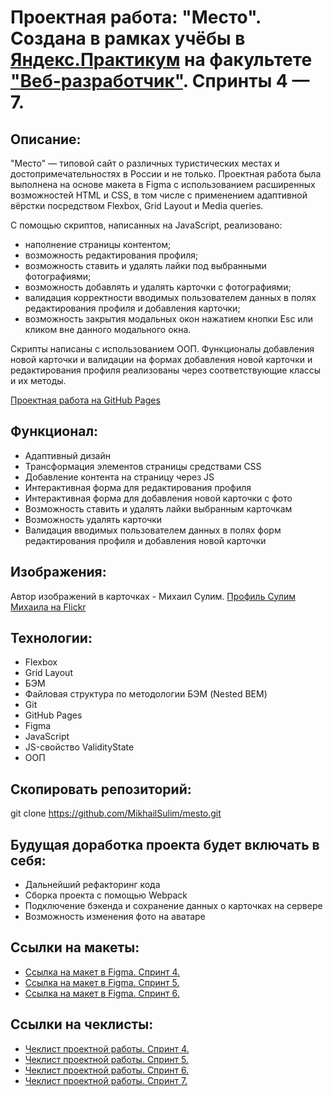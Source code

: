 # Проектная работа: "Место". Создана в рамках учёбы в [Яндекс.Практикум](https://practicum.yandex.ru) на факультете ["Веб-разработчик"](https://practicum.yandex.ru/web/). Спринты 4 — 7.

## Описание:

"Место" — типовой сайт о различных туристических местах и достопримечательностях в России и не только. Проектная работа была выполнена на основе макета в Figma с использованием расширенных возможностей HTML и CSS, в том числе с применением адаптивной вёрстки посредством Flexbox, Grid Layout и Media queries.

С помощью скриптов, написанных на JavaScript, реализовано:
- наполнение страницы контентом;
- возможность редактирования профиля;
- возможность ставить и удалять лайки под выбранными фотографиями;
- возможность добавлять и удалять карточки с фотографиями;
- валидация корректности вводимых пользователем данных в полях редактирования профиля и добавления карточки;
- возможность закрытия модальных окон нажатием кнопки Esc или кликом вне данного модального окна.

Скрипты написаны с использованием ООП. Функционалы добавления новой карточки и валидации на формах добавления новой карточки и редактирования профиля реализованы через соответствующие классы и их методы.

[Проектная работа на GitHub Pages](https://mikhailsulim.github.io/mesto/index.html)

## Функционал:

- Адаптивный дизайн
- Трансформация элементов страницы средствами CSS
- Добавление контента на страницу через JS
- Интерактивная форма для редактирования профиля
- Интерактивная форма для добавления новой карточки с фото
- Возможность ставить и удалять лайки выбранным карточкам
- Возможность удалять карточки
- Валидация вводимых пользователем данных в полях форм редактирования профиля и добавления новой карточки

## Изображения:

Автор изображений в карточках - Михаил Сулим.
[Профиль Сулим Михаила на Flickr](https://flickr.com/photos/mikhailsoulim/albums)

## Технологии:

- Flexbox
- Grid Layout
- БЭМ
- Файловая структура по методологии БЭМ (Nested BEM)
- Git
- GitHub Pages
- Figma
- JavaScript
- JS-свойство ValidityState
- ООП

## Скопировать репозиторий:

git clone https://github.com/MikhailSulim/mesto.git

## Будущая доработка проекта будет включать в себя:

- Дальнейший рефакторинг кода
- Сборка проекта с помощью Webpack
- Подключение бэкенда и сохранение данных о карточках на сервере
- Возможность изменения фото на аватаре

## Ссылки на макеты:

- [Ссылка на макет в Figma. Спринт 4.](https://www.figma.com/file/2cn9N9jSkmxD84oJik7xL7/JavaScript.-Sprint-4?node-id=0%3A1)
- [Ссылка на макет в Figma. Спринт 5.](https://www.figma.com/file/bjyvbKKJN2naO0ucURl2Z0/JavaScript.-Sprint-5?node-id=0%3A1)
- [Ссылка на макет в Figma. Спринт 6.](https://www.figma.com/file/kRVLKwYG3d1HGLvh7JFWRT/JavaScript.-Sprint-6?node-id=0%3A1)


## Ссылки на чеклисты:

- [Чеклист проектной работы. Спринт 4.](https://code.s3.yandex.net/web-developer/checklists-pdf/new-program/checklist-4.pdf)
- [Чеклист проектной работы. Спринт 5.](https://code.s3.yandex.net/web-developer/checklists-pdf/new-program/checklist-5.pdf)
- [Чеклист проектной работы. Спринт 6.](https://code.s3.yandex.net/web-developer/checklists-pdf/new-program/checklist-6.pdf)
- [Чеклист проектной работы. Спринт 7.](https://code.s3.yandex.net/web-developer/checklists-pdf/new-program/checklist-7.pdf)

